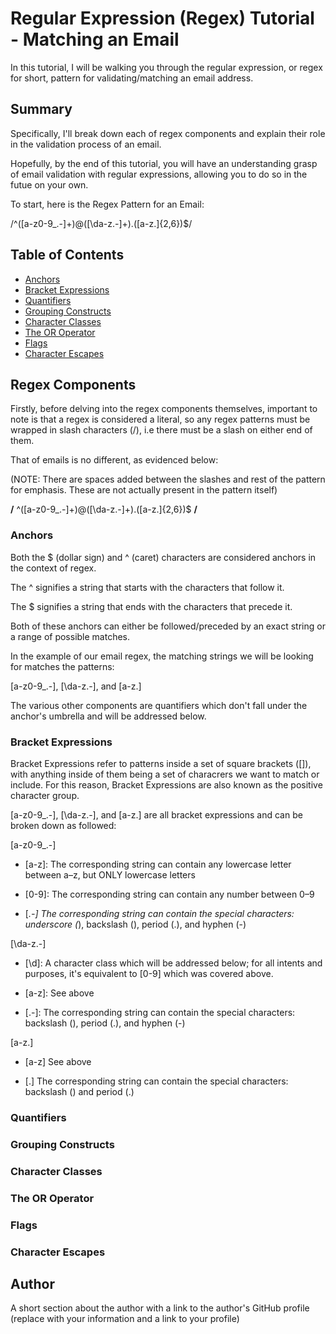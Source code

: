 # Regular Expression (Regex) Tutorial - Matching an Email

In this tutorial, I will be walking you through the regular expression, or regex for short, pattern for validating/matching an email address.

## Summary

Specifically, I'll break down each of regex components and explain their role in the validation process of an email. 

Hopefully, by the end of this tutorial, you will have an understanding grasp of email validation with regular expressions, allowing you to do so in the futue on your own.

To start, here is the Regex Pattern for an Email:

/^([a-z0-9_\.-]+)@([\da-z\.-]+)\.([a-z\.]{2,6})$/

## Table of Contents

- [Anchors](#anchors)
- [Bracket Expressions](#bracket-expressions)
- [Quantifiers](#quantifiers)
- [Grouping Constructs](#grouping-constructs)
- [Character Classes](#character-classes)
- [The OR Operator](#the-or-operator)
- [Flags](#flags)
- [Character Escapes](#character-escapes)

## Regex Components

Firstly, before delving into the regex components themselves, important to note is that a regex is considered a literal, so any regex patterns must be wrapped in slash characters (/), i.e there must be a slash on either end of them.

That of emails is no different, as evidenced below:

(NOTE: There are spaces added between the slashes and rest of the pattern for emphasis. These are not actually present in the pattern itself)

<b>/</b> ^([a-z0-9_\.-]+)@([\da-z\.-]+)\.([a-z\.]{2,6})$ <b>/</b>

### Anchors

Both the $ (dollar sign) and ^ (caret) characters are considered anchors in the context of regex.

The ^ signifies a string that starts with the characters that follow it.

The $ signifies a string that ends with the characters that precede it. 

Both of these anchors can either be followed/preceded by an exact string or a range of possible matches.

In the example of our email regex, the matching strings we will be looking for matches the patterns:

[a-z0-9_\.-], [\da-z\.-], and [a-z\.]

The various other components are quantifiers which don't fall under the anchor's umbrella and will be addressed below.

### Bracket Expressions

Bracket Expressions refer to patterns inside a set of square brackets ([]), with anything inside of them being a set of characrers we want to match or include. For this reason, Bracket Expressions are also known as the positive character group.

[a-z0-9_\.-], [\da-z\.-], and [a-z\.] are all bracket expressions and can be broken down as followed:

[a-z0-9_\.-]

* [a-z]: The corresponding string can contain any lowercase letter between a–z, but ONLY lowercase letters

* [0-9]: The corresponding string can contain any number between 0–9

* [_\.-] The corresponding string can contain the special characters: underscore (_), backslash (\), period (.), and hyphen (-)

[\da-z\.-]

* [\d]: A character class which will be addressed below; for all intents and purposes, it's equivalent to [0-9] which was covered above.

* [a-z]: See above

* [\.-]: The corresponding string can contain the special characters: backslash (\), period (.), and hyphen (-)

[a-z\.]

* [a-z] See above

* [\.] The corresponding string can contain the special characters: backslash (\) and period (.)


### Quantifiers

### Grouping Constructs



### Character Classes

### The OR Operator

### Flags

### Character Escapes

## Author

A short section about the author with a link to the author's GitHub profile (replace with your information and a link to your profile)
